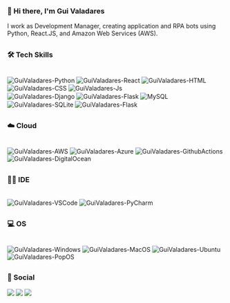 ### 👋 Hi there, I'm Gui Valadares 

I work as Development Manager, creating application and RPA bots using Python, React.JS, and Amazon Web Services (AWS).

##

### 🛠️ Tech Skills

<div style="display: inline_block"><br>
  <img align="center" alt="GuiValadares-Python" src="https://img.shields.io/badge/Python-14354C?style=for-the-badge&logo=python&logoColor=white">
  <img align="center" alt="GuiValadares-React" src="https://img.shields.io/badge/React-20232A?style=for-the-badge&logo=react&logoColor=61DAFB">
  <img align="center" alt="GuiValadares-HTML" src="https://img.shields.io/badge/HTML5-E34F26?style=for-the-badge&logo=html5&logoColor=white">
  <img align="center" alt="GuiValadares-CSS" src="https://img.shields.io/badge/CSS3-1572B6?style=for-the-badge&logo=css3&logoColor=white">
  <img align="center" alt="GuiValadares-Js" src="https://img.shields.io/badge/JavaScript-F7DF1E?style=for-the-badge&logo=javascript&logoColor=black"><br>
  <img align="center" alt="GuiValadares-Django" src="https://img.shields.io/badge/Django-092E20?style=for-the-badge&logo=django&logoColor=white">
  <img align="center" alt="GuiValadares-Flask" src="https://img.shields.io/badge/Flask-000000?style=for-the-badge&logo=flask&logoColor=white">
  <img align="center" alt="MySQL" src="https://img.shields.io/badge/MySQL-00000F?style=for-the-badge&logo=mysql&logoColor=white">
  <img align="center" alt="GuiValadares-SQLite" src="https://img.shields.io/badge/SQLite-07405E?style=for-the-badge&logo=sqlite&logoColor=white">
  <img align="center" alt="GuiValadares-Flask" src="https://img.shields.io/badge/Flask-000000?style=for-the-badge&logo=flask&logoColor=white">
  
</div>

##

### ☁️ Cloud

<div style="display: inline_block"><br>
  <img align="center" alt="GuiValadares-AWS" src="https://img.shields.io/badge/Amazon_AWS-FF9900?style=for-the-badge&logo=amazonaws&logoColor=white">
  <img align="center" alt="GuiValadares-Azure" src="https://img.shields.io/badge/Azure_DevOps-0078D7?style=for-the-badge&logo=azure-devops&logoColor=white">
  <img align="center" alt="GuiValadares-GithubActions" src="https://img.shields.io/badge/GitHub_Actions-2088FF?style=for-the-badge&logo=github-actions&logoColor=white">
  <img align="center" alt="GuiValadares-DigitalOcean" src="https://img.shields.io/badge/Digital_Ocean-0080FF?style=for-the-badge&logo=DigitalOcean&logoColor=white">
</div>

##

### 🧑‍💻 IDE

<div style="display: inline_block"><br>
  <img align="center" alt="GuiValadares-VSCode" src="https://img.shields.io/badge/Visual_Studio_Code-0078D4?style=for-the-badge&logo=visual%20studio%20code&logoColor=white">
  <img align="center" alt="GuiValadares-PyCharm" src="https://img.shields.io/badge/PyCharm-000000.svg?&style=for-the-badge&logo=PyCharm&logoColor=white">
  
</div>
  
##

### 💻 OS

<div style="display: inline_block"><br>
  <img align="center" alt="GuiValadares-Windows" src="https://img.shields.io/badge/Windows-0078D6?style=for-the-badge&logo=windows&logoColor=white">
  <img align="center" alt="GuiValadares-MacOS" src="https://img.shields.io/badge/mac%20os-000000?style=for-the-badge&logo=apple&logoColor=white">
  <img align="center" alt="GuiValadares-Ubuntu" src="https://img.shields.io/badge/Ubuntu-E95420?style=for-the-badge&logo=ubuntu&logoColor=white">
  <img align="center" alt="GuiValadares-PopOS" src="https://img.shields.io/badge/Pop!_OS-48B9C7?style=for-the-badge&logo=Pop!_OS&logoColor=white">
</div>
  
##

### 👨 Social
 
<div> 
  <a href="https://www.linkedin.com/in/guivaladares95" target="_blank"><img src="https://img.shields.io/badge/-LinkedIn-%230077B5?style=for-the-badge&logo=linkedin&logoColor=white" target="_blank"></a> 
  <a href="https://instagram.com/guivaladares_" target="_blank"><img src="https://img.shields.io/badge/-Instagram-%23E4405F?style=for-the-badge&logo=instagram&logoColor=white" target="_blank"></a>
  <a href = "mailto:gui.valadares@hotmail.com"><img src="https://img.shields.io/badge/Microsoft_Outlook-0078D4?style=for-the-badge&logo=microsoft-outlook&logoColor=white" target="_blank"></a>
  
  
</div>
